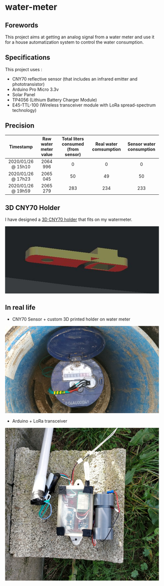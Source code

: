 # water-meter

## Forewords

This project aims at getting an analog signal from a water meter and use it for a house automatization system to control the water consumption.

## Specifications

This project uses :

* CNY70 reflective sensor (that includes an infrared emitter and phototransistor)
* Arduino Pro Micro 3.3v
* Solar Panel
* TP4056 (Lithium Battery Charger Module)
* E45-TTL-100 (Wireless transceiver module with LoRa spread-spectrum technology)

## Precision

| Timestamp | Raw water meter value | Total liters consumed (from sensor) |  Real water comsumption |  Sensor water  consumption |
|:------------------:|:---------------------:|:-----------------------------------:|:-----------------------:|:--------------------------:|
| 2020/01/26 @ 15h10 | 2064 996 | 0 | 0 | 0 |
| 2020/01/26 @ 17h23 | 2065 045 | 50 | 49 | 50 |
| 2020/01/26 @ 19h59 | 2065 279 | 283 | 234 | 233 |

## 3D CNY70 Holder

I have designed a [3D CNY70 holder](model3d/watermeter_cny70_holder.stl) that fits on my watermeter.

![3D CNY70 holder](images/watermeter_cny70_holder.jpg)

## In real life

* CNY70 Sensor + custom 3D printed holder on water meter

![CNY70 sensor](images/watermeter_cny70.jpg)

* Arduino + LoRa transceiver 

![CNY70 sensor](images/watermeter_sensor.jpg)

